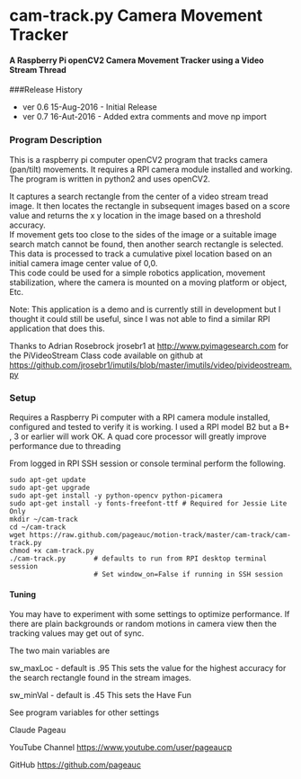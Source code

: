 # cam-track.py  Camera Movement Tracker
#### A Raspberry Pi openCV2 Camera Movement Tracker using a Video Stream Thread

###Release History
* ver 0.6 15-Aug-2016 - Initial Release
* ver 0.7 16-Aut-2016 - Added extra comments and move np import

### Program Description
This is a raspberry pi computer openCV2 program that tracks camera (pan/tilt)
 movements. It requires a RPI camera module installed and working. The program is 
written in python2 and uses openCV2.  

It captures a search rectangle from the center of a video stream tread image. 
It then locates the rectangle in subsequent images based on a score value and
returns the x y location in the image based on a threshold accuracy.  
If movement gets too close to the sides of the image or
a suitable image search match cannot be found, then another search rectangle
is selected. This data is processed to track a cumulative pixel location based on
an initial camera image center value of 0,0.    
This code could be used for a simple robotics application, movement stabilization, 
where the camera is mounted on a moving platform or object, Etc.  

Note: This application is a demo and is currently still in development but I 
thought it could still be useful, since I was not able to find a similar
RPI application that does this.

Thanks to Adrian Rosebrock jrosebr1 at http://www.pyimagesearch.com 
for the PiVideoStream Class code available on github at
https://github.com/jrosebr1/imutils/blob/master/imutils/video/pivideostream.py

### Setup
Requires a Raspberry Pi computer with a RPI camera module installed, configured
and tested to verify it is working. I used a RPI model B2 but a B+ , 3 or 
earlier will work OK. A quad core processor will greatly improve performance
due to threading

From logged in RPI SSH session or console terminal perform the following.  

    sudo apt-get update
    sudo apt-get upgrade
    sudo apt-get install -y python-opencv python-picamera
    sudo apt-get install -y fonts-freefont-ttf # Required for Jessie Lite Only
    mkdir ~/cam-track
    cd ~/cam-track
    wget https://raw.github.com/pageauc/motion-track/master/cam-track/cam-track.py
    chmod +x cam-track.py  
    ./cam-track.py       # defaults to run from RPI desktop terminal session
                         # Set window_on=False if running in SSH session
                         
#### Tuning
You may have to experiment with some settings to optimize performance.
If there are plain backgrounds or random motions in camera view then the
tracking values may get out of sync.

The two main variables are

sw_maxLoc  -  default is .95 This sets the value for the highest accuracy for
the search rectangle found in the stream images.

sw_minVal  -  default is .45  This sets the
Have Fun

See program variables for other settings

Claude Pageau

YouTube Channel https://www.youtube.com/user/pageaucp

GitHub https://github.com/pageauc
